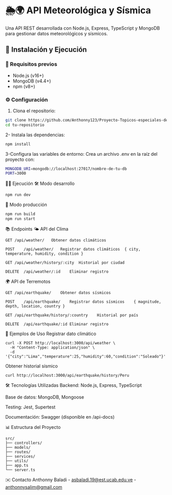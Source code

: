 # 🌦️🌍 API Meteorológica y Sísmica

Una API REST desarrollada con Node.js, Express, TypeScript y MongoDB para gestionar datos meteorológicos y sísmicos.

## 🚀 Instalación y Ejecución

### 🔧 Requisitos previos
- Node.js (v16+)
- MongoDB (v4.4+)
- npm (v8+)

### ⚙️ Configuración

1. Clona el repositorio:
```bash
git clone https://github.com/Anthonny123/Proyecto-Topicos-especiales-de-programacion.git
cd tu-repositorio
```

2- Instala las dependencias:
```bash
npm install
```

3-Configura las variables de entorno:
Crea un archivo .env en la raíz del proyecto con:
```bash
MONGODB_URI=mongodb://localhost:27017/nombre-de-tu-db
PORT=3000
```

🏃‍♂️ Ejecución
🛠️ Modo desarrollo
```bash
npm run dev
```

🚀 Modo producción
```bash
npm run build
npm run start
```
📚 Endpoints
🌤️ API del Clima
```
GET	/api/weather/	Obtener datos climáticos

POST	/api/weather/	Registrar datos climáticos	{ city, temperature, humidity, condition }

GET	/api/weather/history/:city	Historial por ciudad	

DELETE	/api/weather/:id	Eliminar registro
```

🌍 API de Terremotos
```
GET	/api/earthquake/	Obtener datos sísmicos

POST	/api/earthquake/	Registrar datos sísmicos	{ magnitude, depth, location, country }

GET	/api/earthquake/history/:country	Historial por país

DELETE	/api/earthquake/:id	Eliminar registro
```

📝 Ejemplos de Uso
Registrar dato climático
```
curl -X POST http://localhost:3000/api/weather \
  -H "Content-Type: application/json" \
  -d '{"city":"Lima","temperature":25,"humidity":60,"condition":"Soleado"}'
```
Obtener historial sísmico
```
curl http://localhost:3000/api/earthquake/history/Peru
```

🛠️ Tecnologías Utilizadas
Backend: Node.js, Express, TypeScript

Base de datos: MongoDB, Mongoose

Testing: Jest, Supertest

Documentación: Swagger (disponible en /api-docs)

📊 Estructura del Proyecto
```
src/
├── controllers/
├── models/
├── routes/
├── services/
├── utils/
├── app.ts
└── server.ts
```
✉️ Contacto
Anthonny Baladi - asbaladi.19@est.ucab.edu.ve - anthonnysalim@gmail.com
